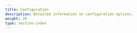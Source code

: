 ```yaml
---
title: Configuration
description: Detailed information on configuration options.
weight: 20
type: section-index
---
```

